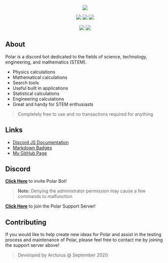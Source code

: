 <p align = "center">
    <img src = 'https://cdn.discordapp.com/attachments/875139708278153257/875981094586032148/Polar_Github_Banner.png'></img>
</p>
<p align = "center">
    <img src = 'https://img.shields.io/npm/v/npm?style=for-the-badge'></img>
    <img src = 'https://img.shields.io/node/v/discord.js?style=for-the-badge'></img>
    <img src = 'https://img.shields.io/npm/v/discord.js?label=discord.js&style=for-the-badge'></img>
</p>
<p align = "center">
    <img src = 'https://img.shields.io/github/license/arcturusss/polar-discord?style=for-the-badge'></img>
    <img src = 'https://img.shields.io/discord/875139099944710204?style=for-the-badge'></img>
</p>

## About
Polar is a discord bot dedicated to the fields of science, technology, engineering, and mathematics (STEM).

- Physics calculations
- Mathematical calculations
- Search tools
- Useful built in applications
- Statistical calculations
- Engineering calculations
- Great and handy for STEM enthusiasts

> Completely free to use and no transactions required for anything
## Links

- [Discord JS Documentation](https://discord.js.org/#/)
- [Markdown Badges](https://shields.io/)
- [My GitHub Page](https://github.com/Arcturusss)

## Discord

[<b>Click Here</b>](https://discord.com/api/oauth2/authorize?client_id=760553137605181541&permissions=8&scope=bot) to invite Polar Bot! 
> **Note:** Denying the administrator permission may cause a few commands to malfunction

[<b>Click Here</b>](https://discord.gg/brK375AgfR) to join the Polar Support Server!

## Contributing

If you would like to help create new ideas for Polar and assist in the testing process and maintenance of Polar, please feel free to contact me by joining the support server above!

> Developed by Arcturus @ September 2020